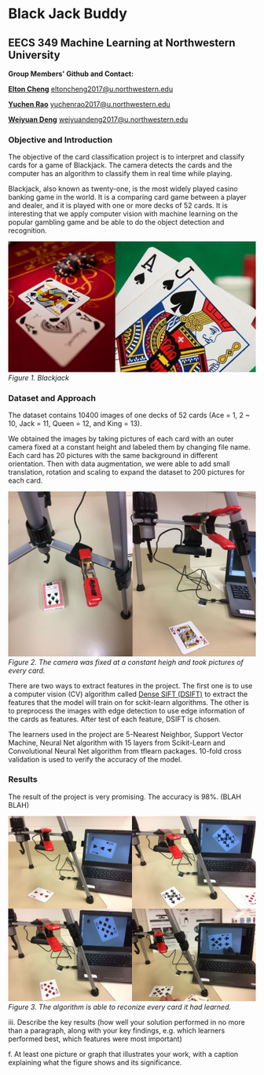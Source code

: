 # Black Jack Buddy
## EECS 349 Machine Learning at Northwestern University

**Group Members' Github and Contact:** 

[**Elton Cheng**](https://github.com/echeng22) eltoncheng2017@u.northwestern.edu

[**Yuchen Rao**](https://github.com/yuchenrao) yuchenrao2017@u.northwestern.edu

[**Weiyuan Deng**](https://github.com/WeiyuanDeng) weiyuandeng2017@u.northwestern.edu


### Objective and Introduction

The objective of the card classification project is to interpret and classify cards for a game of Blackjack. The camera detects the cards  and the computer has an algorithm to classify them in real time while playing.

Blackjack, also known as twenty-one, is the most widely played casino banking game in the world. It is a comparing card game between a player and dealer, and it is played with one or more decks of 52 cards. It is interesting that we apply computer vision with machine learning on the popular gambling game and be able to do the object detection and recognition.

![image of Blackjack here](/images/image1.JPG)
*Figure 1. Blackjack*

### Dataset and Approach

The dataset contains 10400 images of one decks of 52 cards (Ace = 1, 2 ~ 10, Jack = 11, Queen = 12, and King = 13). 

We obtained the images by taking pictures of each card with an outer camera fixed at a constant height and labeled them by changing file name. Each card has 20 pictures with the same background in different orientation. Then with data augmentation, we were able to add small translation, rotation and scaling to expand the dataset to 200 pictures for each card.

![image of getting dataset](/images/image2.JPG)
*Figure 2. The camera was fixed at a constant heigh and took pictures of every card.*

There are two ways to extract features in the project. The first one is to use a computer vision (CV) algorithm called [Dense SIFT (DSIFT)](http://docs.opencv.org/trunk/da/df5/tutorial_py_sift_intro.html) to extract the features that the model will train on for sckit-learn algorithms. The other is to preprocess the images with edge detection to use edge information of the cards as features.
After test of each feature, DSIFT is chosen.

The learners used in the project are 5-Nearest Neighbor, Support Vector Machine, Neural Net algorithm with 15 layers from Scikit-Learn
and Convolutional Neural Net algorithm from tflearn packages. 10-fold cross validation is used to verify the accuracy of the model.

### Results

The result of the project is very promising. The accuracy is 98%. (BLAH BLAH)

![image of card recognition](/images/Image3.JPG)
*Figure 3. The algorithm is able to reconize every card it had learned.*

iii. Describe the key results (how well your solution performed in no more than
a paragraph, along with your key findings, e.g. which learners performed
best, which features were most important)


f. At least one picture or graph that illustrates your work, with a caption explaining
what the figure shows and its significance.
